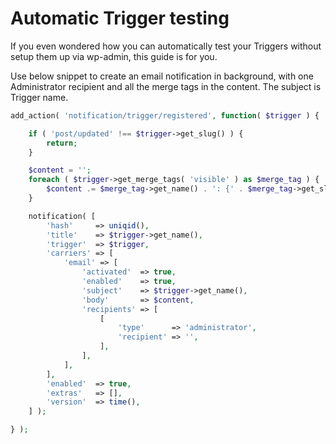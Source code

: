 # Automatic Trigger testing

If you even wondered how you can automatically test your Triggers without setup them up via wp-admin, this guide is for you.

Use below snippet to create an email notification in background, with one Administrator recipient and all the merge tags in the content. The subject is Trigger name.

```php
add_action( 'notification/trigger/registered', function( $trigger ) {

	if ( 'post/updated' !== $trigger->get_slug() ) {
		return;
	}

	$content = '';
	foreach ( $trigger->get_merge_tags( 'visible' ) as $merge_tag ) {
		$content .= $merge_tag->get_name() . ': {' . $merge_tag->get_slug() . '}' . "\r\n\r\n";
	}

	notification( [
		'hash'     => uniqid(),
		'title'    => $trigger->get_name(),
		'trigger'  => $trigger,
		'carriers' => [
			'email' => [
				'activated'  => true,
				'enabled'    => true,
				'subject'    => $trigger->get_name(),
				'body'       => $content,
				'recipients' => [
					[
						'type'      => 'administrator',
						'recipient' => '',
					],
				],
			],
		],
		'enabled'  => true,
		'extras'   => [],
		'version'  => time(),
	] );

} );
```


